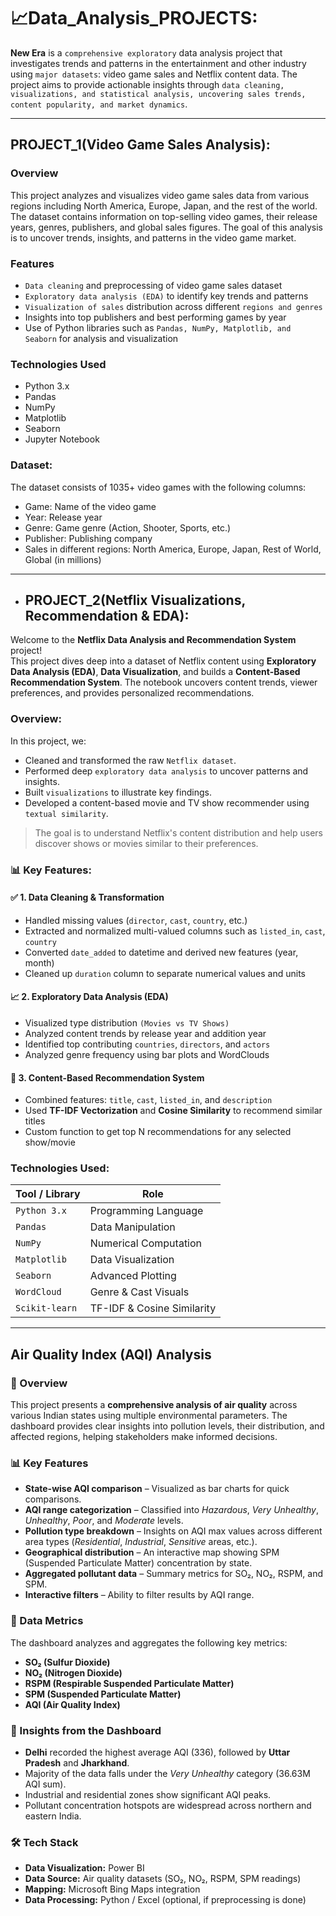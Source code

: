 # 📈Data_Analysis_PROJECTS:
**New Era** is a `comprehensive exploratory` data analysis project that investigates trends and patterns in the entertainment and other industry using `major datasets`: video game sales and Netflix content data. The project aims to provide actionable insights through `data cleaning, visualizations, and statistical analysis, uncovering sales trends, content popularity, and market dynamics`.

---

## PROJECT_1(Video Game Sales Analysis):

### Overview
This project analyzes and visualizes video game sales data from various regions including North America, Europe, Japan, and the rest of the world. The dataset contains information on top-selling video games, their release years, genres, publishers, and global sales figures. The goal of this analysis is to uncover trends, insights, and patterns in the video game market.

### Features
- `Data cleaning` and preprocessing of video game sales dataset
- `Exploratory data analysis (EDA)` to identify key trends and patterns
- `Visualization of sales` distribution across different `regions and genres`
- Insights into top publishers and best performing games by year
- Use of Python libraries such as `Pandas, NumPy, Matplotlib, and Seaborn` for analysis and visualization

### Technologies Used
- Python 3.x
- Pandas
- NumPy
- Matplotlib
- Seaborn
- Jupyter Notebook

### Dataset:
The dataset consists of 1035+ video games with the following columns:
- Game: Name of the video game
- Year: Release year
- Genre: Game genre (Action, Shooter, Sports, etc.)
- Publisher: Publishing company
- Sales in different regions: North America, Europe, Japan, Rest of World, Global (in millions)
 
---

- ## PROJECT_2(Netflix Visualizations, Recommendation & EDA):

Welcome to the **Netflix Data Analysis and Recommendation System** project!  
This project dives deep into a dataset of Netflix content using **Exploratory Data Analysis (EDA)**, **Data Visualization**, and builds a **Content-Based Recommendation System**. The notebook uncovers content trends, viewer preferences, and provides personalized recommendations.


### Overview:

In this project, we:

- Cleaned and transformed the raw `Netflix dataset`.
- Performed deep `exploratory data analysis` to uncover patterns and insights.
- Built `visualizations` to illustrate key findings.
- Developed a content-based movie and TV show recommender using `textual similarity`.

> The goal is to understand Netflix's content distribution and help users discover shows or movies similar to their preferences.


### 📊 Key Features:

#### ✅ 1. Data Cleaning & Transformation
- Handled missing values (`director`, `cast`, `country`, etc.)
- Extracted and normalized multi-valued columns such as `listed_in`, `cast`, `country`
- Converted `date_added` to datetime and derived new features (year, month)
- Cleaned up `duration` column to separate numerical values and units

#### 📈 2. Exploratory Data Analysis (EDA)
- Visualized type distribution `(Movies vs TV Shows)`
- Analyzed content trends by release year and addition year
- Identified top contributing `countries`, `directors`, and `actors`
- Analyzed genre frequency using bar plots and WordClouds

#### 🤖 3. Content-Based Recommendation System
- Combined features: `title`, `cast`, `listed_in`, and `description`
- Used **TF-IDF Vectorization** and **Cosine Similarity** to recommend similar titles
- Custom function to get top N recommendations for any selected show/movie


### Technologies Used:

| Tool / Library | Role                          |
|----------------|-------------------------------|
| `Python 3.x`   | Programming Language          |
| `Pandas`       | Data Manipulation             |
| `NumPy`        | Numerical Computation         |
| `Matplotlib`   | Data Visualization            |
| `Seaborn`      | Advanced Plotting             |
| `WordCloud`    | Genre & Cast Visuals          |
| `Scikit-learn` | TF-IDF & Cosine Similarity    |

---

## Air Quality Index (AQI) Analysis

### 📌 Overview
This project presents a **comprehensive analysis of air quality** across various Indian states using multiple environmental parameters. The dashboard provides clear insights into pollution levels, their distribution, and affected regions, helping stakeholders make informed decisions.

### 📊 Key Features
- **State-wise AQI comparison** – Visualized as bar charts for quick comparisons.
- **AQI range categorization** – Classified into *Hazardous*, *Very Unhealthy*, *Unhealthy*, *Poor*, and *Moderate* levels.
- **Pollution type breakdown** – Insights on AQI max values across different area types (*Residential*, *Industrial*, *Sensitive* areas, etc.).
- **Geographical distribution** – An interactive map showing SPM (Suspended Particulate Matter) concentration by state.
- **Aggregated pollutant data** – Summary metrics for SO₂, NO₂, RSPM, and SPM.
- **Interactive filters** – Ability to filter results by AQI range.

### 📂 Data Metrics
The dashboard analyzes and aggregates the following key metrics:
- **SO₂ (Sulfur Dioxide)**
- **NO₂ (Nitrogen Dioxide)**
- **RSPM (Respirable Suspended Particulate Matter)**
- **SPM (Suspended Particulate Matter)**
- **AQI (Air Quality Index)**

### 📍 Insights from the Dashboard
- **Delhi** recorded the highest average AQI (336), followed by **Uttar Pradesh** and **Jharkhand**.
- Majority of the data falls under the *Very Unhealthy* category (36.63M AQI sum).
- Industrial and residential zones show significant AQI peaks.
- Pollutant concentration hotspots are widespread across northern and eastern India.

### 🛠️ Tech Stack
- **Data Visualization:** Power BI
- **Data Source:** Air quality datasets (SO₂, NO₂, RSPM, SPM readings)
- **Mapping:** Microsoft Bing Maps integration
- **Data Processing:** Python / Excel (optional, if preprocessing is done)

